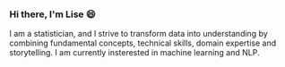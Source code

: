 ### Hi there, I'm Lise 😄

I am a statistician, and I strive to transform data into understanding by combining fundamental concepts, technical skills, domain expertise and storytelling. 
I am currently insterested in machine learning and NLP.

<!--
**LiseReynaert/LiseReynaert** is a ✨ _special_ ✨ repository because its `README.md` (this file) appears on your GitHub profile.

Here are some ideas to get you started:

- 🔭 I’m currently working on ...
- 🌱 I’m currently learning ...
- 👯 I’m looking to collaborate on ...
- 🤔 I’m looking for help with ...
- 💬 Ask me about ...
- 📫 How to reach me: ...
- 😄 Pronouns: ...
- ⚡ Fun fact: ...
-->
